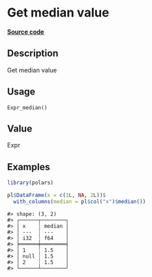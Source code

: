 

# Get median value

[**Source code**](https://github.com/pola-rs/r-polars/tree/mkdocs-matrial-search-preview/R/after-wrappers.R#L20)

## Description

Get median value

## Usage

<pre><code class='language-R'>Expr_median()
</code></pre>

## Value

Expr

## Examples

``` r
library(polars)

pl$DataFrame(x = c(1L, NA, 2L))$
  with_columns(median = pl$col("x")$median())
```

    #> shape: (3, 2)
    #> ┌──────┬────────┐
    #> │ x    ┆ median │
    #> │ ---  ┆ ---    │
    #> │ i32  ┆ f64    │
    #> ╞══════╪════════╡
    #> │ 1    ┆ 1.5    │
    #> │ null ┆ 1.5    │
    #> │ 2    ┆ 1.5    │
    #> └──────┴────────┘
